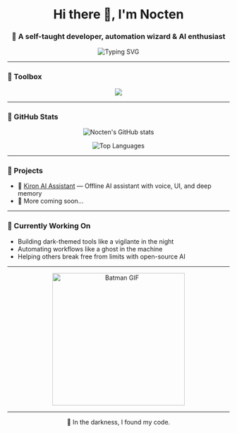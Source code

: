 <h1 align="center">Hi there 👋, I'm Nocten</h1>
<h3 align="center">🦇 A self-taught developer, automation wizard & AI enthusiast</h3>

<p align="center">
  <img src="https://readme-typing-svg.demolab.com?font=Fira+Code&pause=1000&color=7BC3FF&center=true&vCenter=true&width=435&lines=Self-taught+Developer;Creative+Thinker;Batman+in+the+dark+of+code" alt="Typing SVG" />
</p>

---

### 🧰 Toolbox

<div align="center">
  <img src="https://skillicons.dev/icons?i=python,html,css,js,flutter,react,nextjs,nodejs,express,figma,github,linux,vercel,bash" />
</div>

---

### 🚀 GitHub Stats

<p align="center">
  <img src="https://github-readme-stats.vercel.app/api?username=NoctenKnight&show_icons=true&theme=radical" alt="Nocten's GitHub stats" />
</p>

<p align="center">
  <img src="https://github-readme-stats.vercel.app/api/top-langs/?username=NoctenKnight&layout=compact&theme=radical" alt="Top Languages" />
</p>

---

### 📂 Projects

- 🔹 [Kiron AI Assistant](https://github.com/NoctenKnight/Kiron) — Offline AI assistant with voice, UI, and deep memory
- 🔹 More coming soon...

---

### 🎯 Currently Working On

- Building dark-themed tools like a vigilante in the night
- Automating workflows like a ghost in the machine
- Helping others break free from limits with open-source AI

---

<p align="center">
  <img src="https://media.giphy.com/media/13GIgrGdslD9oQ/giphy.gif" alt="Batman GIF" width="300"/>
</p>

---

<p align="center"> 
  🖤 In the darkness, I found my code.
</p>
